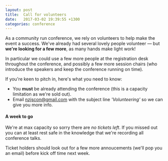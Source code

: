 ```yaml
---
layout: post
title:  Call for volunteers
date:   2017-03-02 19:39:55 +1300
categories: conference
---
```


As a community run conference, we rely on volunteers to help make the event a success. We've already had several lovely people volunteer — but __we're looking for a few more__, as many hands make light work!

In particular we could use a few more people at the registration desk throughout the conference, and possibly a few more session chairs (who introduce the speakers and keep the conference running on time).

If you're keen to pitch in, here's what you need to know:

* You __must__ be already attending the conference (this is a capacity limitation as we're sold out).
* Email [nzjscon@gmail.com](mailto:nzjscon@gmail.com?subject=Volunteering) with the subject line _'Volunteering'_ so we can give you more info.

#### A week to go

We're at max capacity so sorry there are _no tickets left_. If you missed out
you can at least rest safe in the knowledge that we're recording all conference
talks.

Ticket holders should look out for a few more annoucements (we'll pop you an
email) before kick off time next week.
